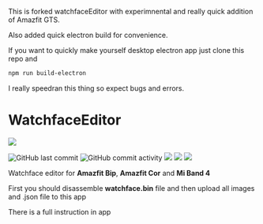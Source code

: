 This is forked watchfaceEditor with experimnental and really quick addition of Amazfit GTS.

Also added quick electron build for convenience.

If you want to quickly make yourself desktop electron app just clone this repo and 

```sh
npm run build-electron
```


I really speedran this thing so expect bugs and errors. 


# WatchfaceEditor

[![](https://github.com/v1ack/watchfaceEditor/raw/master/assets/icon/android-chrome-192x192.png)](https://v1ack.github.io/watchfaceEditor/ "v1ack.github.io/watchfaceEditor")

![GitHub last commit](https://img.shields.io/github/last-commit/v1ack/watchfaceEditor) ![GitHub commit activity](https://img.shields.io/github/commit-activity/m/v1ack/watchfaceEditor.svg) ![](https://img.shields.io/github/stars/v1ack/watchfaceEditor.svg) ![](https://img.shields.io/github/forks/v1ack/watchfaceEditor.svg) ![](https://img.shields.io/github/issues/v1ack/watchfaceEditor.svg)

Watchface editor for **Amazfit Bip**, **Amazfit Cor** and **Mi Band 4**

First you should disassemble **watchface.bin** file and then upload all images and .json file to this app

There is a full instruction in app
